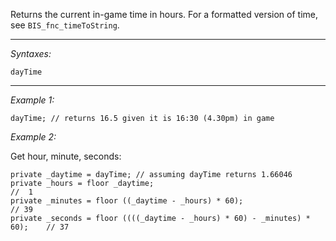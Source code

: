 Returns the current in-game time in hours. For a formatted version of time, see `BIS_fnc_timeToString`.


---
*Syntaxes:*

`dayTime`

---
*Example 1:*

```sqf
dayTime; // returns 16.5 given it is 16:30 (4.30pm) in game
```

*Example 2:*

Get hour, minute, seconds:

```sqf
private _daytime = dayTime; // assuming dayTime returns 1.66046
private _hours = floor _daytime;											//  1
private _minutes = floor ((_daytime - _hours) * 60);						// 39
private _seconds = floor ((((_daytime - _hours) * 60) - _minutes) * 60);	// 37
```